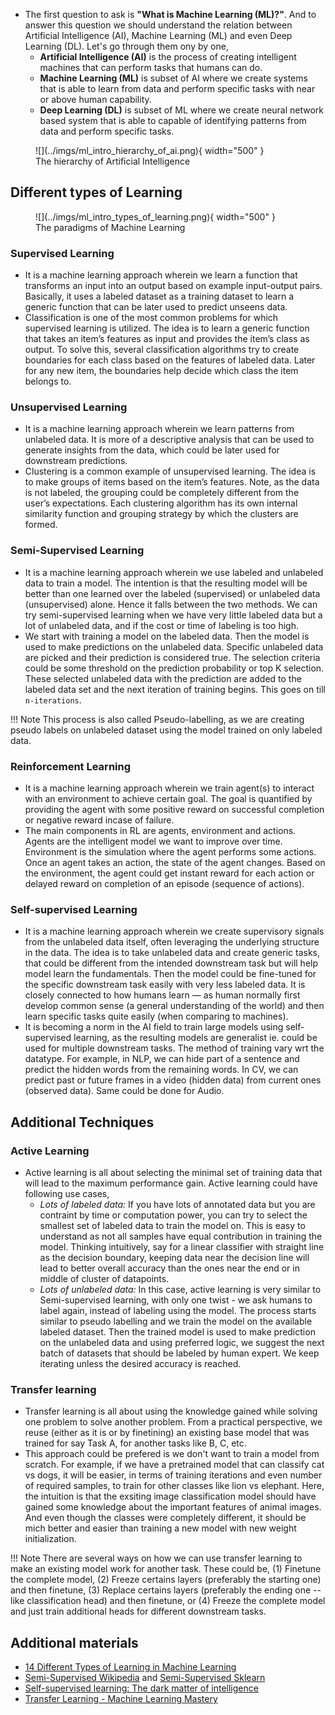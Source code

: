 - The first question to ask is **"What is Machine Learning (ML)?"**. And to answer this question we should understand the relation between Artificial Intelligence (AI), Machine Learning (ML) and even Deep Learning (DL). Let's go through them ony by one, 
  - **Artificial Intelligence (AI)** is the process of creating intelligent machines that can perform tasks that humans can do.
  - **Machine Learning (ML)** is subset of AI where we create systems that is able to learn from data and perform specific tasks with near or above human capability.
  - **Deep Learning (DL)** is subset of ML where we create neural network based system that is able to capable of identifying patterns from data and perform specific tasks.


<figure markdown> 
    ![](../imgs/ml_intro_hierarchy_of_ai.png){ width="500" }
    <figcaption>The hierarchy of Artificial Intelligence</figcaption>
</figure>

## Different types of Learning

<figure markdown> 
    ![](../imgs/ml_intro_types_of_learning.png){ width="500" }
    <figcaption>The paradigms of Machine Learning</figcaption>
</figure>

### Supervised Learning 

- It is a machine learning approach wherein we learn a function that transforms an input into an output based on example input-output pairs. Basically, it uses a labeled dataset as a training dataset to learn a generic function that can be later used to predict unseens data.
- Classification is one of the most common problems for which supervised learning is utilized. The idea is to learn a generic function that takes an item’s features as input and provides the item’s class as output.  To solve this, several classification algorithms try to create boundaries for each class based on the features of labeled data. Later for any new item, the boundaries help decide which class the item belongs to. 
  
### Unsupervised Learning 
- It is a machine learning approach wherein we learn patterns from unlabeled data. It is more of a descriptive analysis that can be used to generate insights from the data, which could be later used for downstream predictions. 
- Clustering is a common example of unsupervised learning. The idea is to make groups of items based on the item’s features. Note, as the data is not labeled, the grouping could be completely different from the user’s expectations. Each clustering algorithm has its own internal similarity function and grouping strategy by which the clusters are formed. 
  
### Semi-Supervised Learning

- It is a machine learning approach wherein we use labeled and unlabeled data to train a model. The intention is that the resulting model will be better than one learned over the labeled (supervised) or unlabeled data (unsupervised) alone. Hence it falls between the two methods. We can try semi-supervised learning when we have very little labeled data but a lot of unlabeled data, and if the cost or time of labeling is too high.
- We start with training a model on the labeled data. Then the model is used to make predictions on the unlabeled data. Specific unlabeled data are picked and their prediction is considered true. The selection criteria could be some threshold on the prediction probability or top K selection. These selected unlabeled data with the prediction are added to the labeled data set and the next iteration of training begins. This goes on till `n-iterations`.

!!! Note
    This process is also called Pseudo-labelling, as we are creating pseudo labels on unlabeled dataset using the model trained on only labeled data.

### Reinforcement Learning

- It is a machine learning approach wherein we train agent(s) to interact with an environment to achieve certain goal. The goal is quantified by providing the agent with some positive reward on successful completion or negative reward incase of failure. 
- The main components in RL are agents, environment and actions. Agents are the intelligent model we want to improve over time. Environment is the simulation where the agent performs some actions. Once an agent takes an action, the state of the agent changes. Based on the environment, the agent could get instant reward for each action or delayed reward on completion of an episode (sequence of actions).

### Self-supervised Learning

- It is a machine learning approach wherein we create supervisory signals from the unlabeled data itself, often leveraging the underlying structure in the data. The idea is to take unlabeled data and create generic tasks, that could be different from the intended downstream task but will help model learn the fundamentals. Then the model could be   fine-tuned for the specific downstream task easily with very less labeled data. It is closely connected to how humans learn — as human normally first develop common sense (a general understanding of the world) and then learn specific tasks quite easily (when comparing to machines). 
- It is becoming a norm in the AI field to train large models using self-supervised learning, as the resulting models are generalist ie. could be used for multiple downstream tasks. The method of training vary wrt the datatype. For example, in NLP, we can hide part of a sentence and predict the hidden words from the remaining words. In CV, we can predict past or future frames in a video (hidden data) from current ones (observed data). Same could be done for Audio.

## Additional Techniques

### Active Learning

- Active learning is all about selecting the minimal set of training data that will lead to the maximum performance gain. Active learning could have following use cases, 
  - *Lots of labeled data:* If you have lots of annotated data but you are contraint by time or computation power, you can try to select the smallest set of labeled data to train the model on. This is easy to understand as not all samples have equal contribution in training the model. Thinking intuitively, say for a linear classifier with straight line as the decision boundary, keeping data near the decision line will lead to better overall accuracy than the ones near the end or in middle of cluster of datapoints.
  - *Lots of unlabeled data:* In this case, active learning is very similar to Semi-supervised learning, with only one twist - we ask humans to label again, instead of labeling using the model. The process starts similar to pseudo labelling and we train the model on the available labeled dataset. Then the trained model is used to make prediction on the unlabeled data and using preferred logic, we suggest the next batch of datasets that should be labeled by human expert. We keep iterating unless the desired accuracy is reached. 

### Transfer learning

- Transfer learning is all about using the knowledge gained while solving one problem to solve another problem. From a practical perspective, we reuse (either as it is or by finetining) an existing base model that was trained for say Task A, for another tasks like B, C, etc. 
- This approach could be prefered is we don't want to train a model from scratch. For example, if we have a pretrained model that can classify cat vs dogs, it will be easier, in terms of training iterations and even number of required samples, to train for other classes like lion vs elephant. Here, the intuition is that the exsiting image classification model should have gained some knowledge about the important features of animal images. And even though the classes were completely different, it should be mich better and easier than  training a new model with new weight initialization.

!!! Note
    There are several ways on how we can use transfer learning to make an existing model work for another task. These could be, (1) Finetune the complete model, (2) Freeze certains layers (preferably the starting one) and then finetune, (3) Replace certains layers (preferably the ending one -- like classification head) and then finetune, or (4) Freeze the complete model and just train additional heads for different downstream tasks. 

## Additional materials

- [14 Different Types of Learning in Machine Learning](https://machinelearningmastery.com/types-of-learning-in-machine-learning/)
- [Semi-Supervised Wikipedia](https://en.wikipedia.org/wiki/Semi-supervised_learning) and [Semi-Supervised Sklearn](https://scikit-learn.org/stable/modules/semi_supervised.html)
- [Self-supervised learning: The dark matter of intelligence](https://ai.facebook.com/blog/self-supervised-learning-the-dark-matter-of-intelligence/)
- [Transfer Learning - Machine Learning Mastery](https://machinelearningmastery.com/transfer-learning-for-deep-learning/)